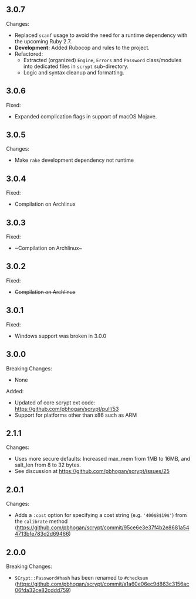 3.0.7
-----

Changes:

* Replaced `scanf` usage to avoid the need for a runtime dependency with the upcoming Ruby 2.7.
* **Development:** Added Rubocop and rules to the project.
* Refactored:
    * Extracted (organized) `Engine`, `Errors` and `Password` class/modules into dedicated files in `scrypt` sub-directory.
    * Logic and syntax cleanup and formatting.

3.0.6
-----
Fixed:

* Expanded complication flags in support of macOS Mojave.

3.0.5
-----

Changes:

* Make `rake` development dependency not runtime

3.0.4
-----

Fixed:

* Compilation on Archlinux

3.0.3
-----

Fixed:

* ~Compilation on Archlinux~


3.0.2
-----

Fixed:

* ~~Compilation on Archlinux~~


3.0.1
-----

Fixed:

* Windows support was broken in 3.0.0


3.0.0
-----

Breaking Changes:

* None

Added:

* Updated of core scrypt ext code: https://github.com/pbhogan/scrypt/pull/53
* Support for platforms other than x86 such as ARM

2.1.1
-----

Changes:

* Uses more secure defaults: Increased max_mem from 1MB to 16MB, and salt_len from 8 to 32 bytes.
* See discussion at https://github.com/pbhogan/scrypt/issues/25

2.0.1
-----

Changes:
* Adds a `:cost` option for specifying a cost string (e.g. `'400$8$19$'`) from the `calibrate` method
  (https://github.com/pbhogan/scrypt/commit/95ce6e3e37f4b2e8681a544713bfe783d2d69466)

2.0.0
-----

Breaking Changes:

* `SCrypt::Password#hash` has been renamed to `#checksum`
  (https://github.com/pbhogan/scrypt/commit/a1a60e06ec9d863c3156ac06fda32ce82cddd759)


